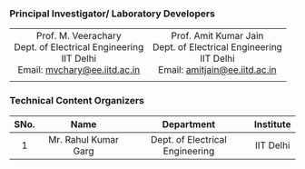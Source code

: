 ### Principal Investigator/ Laboratory Developers
 |  |  |
 | :---: | :---: | 
 |Prof. M. Veerachary <br>Dept. of Electrical Engineering<br> IIT Delhi<br>Email: mvchary@ee.iitd.ac.in  | Prof. Amit Kumar Jain <br>Dept. of Electrical Engineering<br> IIT Delhi<br>Email: amitjain@ee.iitd.ac.in |
 |  | 
 
### Technical Content Organizers

| SNo. | Name | Department | Institute |
| :---: | :---: | :---: | :---: | 
| 1 | Mr. Rahul Kumar Garg | Dept. of Electrical Engineering | IIT Delhi |  
